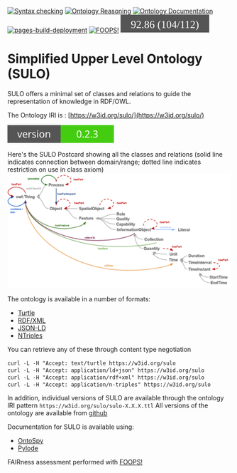 [![Syntax checking](https://github.com/AIDAVA-DEV/sulo/actions/workflows/syntax_check.yml/badge.svg)](https://github.com/AIDAVA-DEV/sulo/actions/workflows/syntax_check.yml)
[![Ontology Reasoning](https://github.com/AIDAVA-DEV/sulo/actions/workflows/reasoning.yml/badge.svg)](https://github.com/AIDAVA-DEV/sulo/actions/workflows/reasoning.yml)
[![Ontology Documentation](https://github.com/AIDAVA-DEV/sulo/actions/workflows/documentation.yml/badge.svg)](https://github.com/AIDAVA-DEV/sulo/actions/workflows/documentation.yml)
[![pages-build-deployment](https://github.com/AIDAVA-DEV/sulo/actions/workflows/pages/pages-build-deployment/badge.svg)](https://github.com/AIDAVA-DEV/sulo/actions/workflows/pages/pages-build-deployment)
[![FOOPS!](https://github.com/AIDAVA-DEV/sulo/actions/workflows/foops-scan.yml/badge.svg)](https://github.com/AIDAVA-DEV/sulo/actions/workflows/foops-scan.yml)
[![FOOPS! score](https://raw.githubusercontent.com/AIDAVA-DEV/sulo/refs/heads/main/foops-badge.svg)](https://github.com/AIDAVA-DEV/sulo/actions/workflows/foops-scan.yml)


# Simplified Upper Level Ontology (SULO)

SULO offers a minimal set of classes and relations to guide the representation of knowledge in RDF/OWL.

The Ontology IRI is : [https://w3id.org/sulo/](https://w3id.org/sulo/)

![Ontology Version](version.svg)

Here's the SULO Postcard showing all the classes and relations (solid line indicates connection between domain/range; dotted line indicates restriction on use in class axiom)<br>
<img src="sulo-overview.png" alt="SULO Postcard" width="800">

The ontology is available in a number of formats:
* [Turtle](https://w3id.org/sulo/sulo.ttl)
* [RDF/XML](https://w3id.org/sulo/sulo.owl)
* [JSON-LD](https://w3id.org/sulo/sulo.jsonld)
* [NTriples](https://w3id.org/sulo/sulo.nt)

You can retrieve any of these through content type negotiation
```
curl -L -H "Accept: text/turtle https://w3id.org/sulo
curl -L -H "Accept: application/ld+json" https://w3id.org/sulo
curl -L -H "Accept: application/rdf+xml" https://w3id.org/sulo
curl -L -H "Accept: application/n-triples" https://w3id.org/sulo
```

In addition, individual versions of SULO are available through the ontology IRI pattern ```https://w3id.org/sulo/sulo-X.X.X.ttl```  All versions of the ontology are available from [github](versions/)

Documentation for SULO is available using:
* [OntoSpy](https://aidava-dev.github.io/sulo/ontospy/index.html)
* [Pylode](https://aidava-dev.github.io/sulo/pylode/index.html)

FAIRness assessment performed with [FOOPS!](https://foops.linkeddata.es/FAIR_validator.html)




